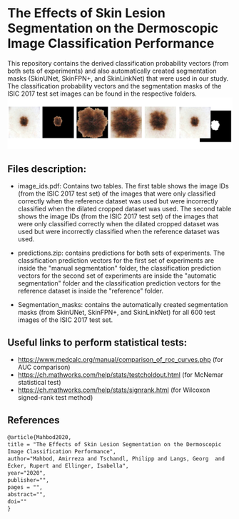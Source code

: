 # The Effects of Skin Lesion Segmentation on the Dermoscopic Image Classification Performance
This repository contains the derived classification probability vectors (from both sets of experiments) and also automatically created segmentation masks (SkinUNet, SkinFPN+, and SkinLinkNet) that were used in our study. The classification probability vectors and the segmentation masks of the ISIC 2017 test set images can be found in the respective folders. 
![Project Image](https://github.com/masih4/Skin-lesion-segmentation-effects-of-the-classification-perfromnce/blob/master/Project.jpg)

## Files description:
- image_ids.pdf: Contains two tables. The first table shows the image IDs (from the ISIC 2017 test set) of the images that were only classified correctly when the reference dataset was used but were incorrectly classified when the dilated cropped dataset was used. The second table shows the image IDs (from the ISIC 2017 test set) of the images that were only classified correctly when the dilated cropped dataset was used but were incorrectly classified when the reference dataset was used.

- predictions.zip: contains predictions for both sets of experiments. The classification prediction vectors for the first set of experiments are inside the "manual segmentation" folder, the classification prediction vectors for the second set of experiments are inside the "automatic segmentation" folder and the classification prediction vectors for the reference dataset is inside the "reference" folder.

- Segmentation_masks: contains the automatically created segmentation masks (from SkinUNet, SkinFPN+, and SkinLinkNet) for all 600 test images of the ISIC 2017 test set. 

## Useful links to perform statistical tests:
- https://www.medcalc.org/manual/comparison_of_roc_curves.php (for AUC comparison)
- https://ch.mathworks.com/help/stats/testcholdout.html (for McNemar statistical test)
- https://ch.mathworks.com/help/stats/signrank.html (for Wilcoxon signed-rank test method)


## References
```
@article{Mahbod2020,
title = "The Effects of Skin Lesion Segmentation on the Dermoscopic Image Classification Performance",
author="Mahbod, Amirreza and Tschandl, Philipp and Langs, Georg  and Ecker, Rupert and Ellinger, Isabella",
year="2020",
publisher="",
pages = "",
abstract="",
doi=""
}
```
